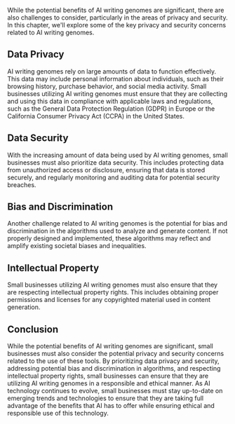 
While the potential benefits of AI writing genomes are significant, there are also challenges to consider, particularly in the areas of privacy and security. In this chapter, we'll explore some of the key privacy and security concerns related to AI writing genomes.

Data Privacy
------------

AI writing genomes rely on large amounts of data to function effectively. This data may include personal information about individuals, such as their browsing history, purchase behavior, and social media activity. Small businesses utilizing AI writing genomes must ensure that they are collecting and using this data in compliance with applicable laws and regulations, such as the General Data Protection Regulation (GDPR) in Europe or the California Consumer Privacy Act (CCPA) in the United States.

Data Security
-------------

With the increasing amount of data being used by AI writing genomes, small businesses must also prioritize data security. This includes protecting data from unauthorized access or disclosure, ensuring that data is stored securely, and regularly monitoring and auditing data for potential security breaches.

Bias and Discrimination
-----------------------

Another challenge related to AI writing genomes is the potential for bias and discrimination in the algorithms used to analyze and generate content. If not properly designed and implemented, these algorithms may reflect and amplify existing societal biases and inequalities.

Intellectual Property
---------------------

Small businesses utilizing AI writing genomes must also ensure that they are respecting intellectual property rights. This includes obtaining proper permissions and licenses for any copyrighted material used in content generation.

Conclusion
----------

While the potential benefits of AI writing genomes are significant, small businesses must also consider the potential privacy and security concerns related to the use of these tools. By prioritizing data privacy and security, addressing potential bias and discrimination in algorithms, and respecting intellectual property rights, small businesses can ensure that they are utilizing AI writing genomes in a responsible and ethical manner. As AI technology continues to evolve, small businesses must stay up-to-date on emerging trends and technologies to ensure that they are taking full advantage of the benefits that AI has to offer while ensuring ethical and responsible use of this technology.
